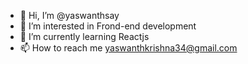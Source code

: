 - 👋 Hi, I’m @yaswanthsay
- 👀 I’m interested in Frond-end development
- 🌱 I’m currently learning Reactjs
- 📫 How to reach me yaswanthkrishna34@gmail.com

<!---
yaswanthsay/yaswanthsay is a ✨ special ✨ repository because its `README.md` (this file) appears on your GitHub profile.
You can click the Preview link to take a look at your changes.
--->
